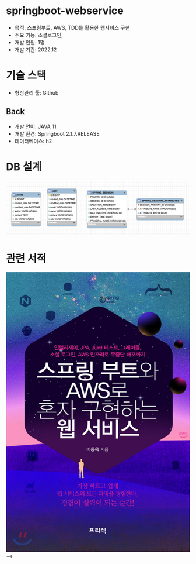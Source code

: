 # springboot-webservice

- 목적: 스프링부트, AWS, TDD를 활용한 웹서비스 구현
- 주요 기능: 소셜로그인, 
- 개발 인원: 1명
- 개발 기간: 2022.12

# 기술 스택
- 형상관리 툴: Github

## Back
- 개발 언어: JAVA 11
- 개발 환경: Springboot 2.1.7.RELEASE
- 데이터베이스: h2

# DB 설계
![erd](/assets/erd.png)


# 관련 서적
![book](/assets/awsspringboot.jpeg) -->
